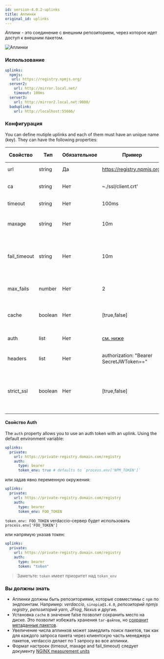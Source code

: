 ```yaml
---
id: version-4.0.2-uplinks
title: Аплинки
original_id: uplinks
---
```


*Аплинк* - это соединение с внешним репозиторием, через которое идет доступ к внешним пакетом.

![Аплинки](https://user-images.githubusercontent.com/558752/52976233-fb0e3980-33c8-11e9-8eea-5415e6018144.png)

### Использование

```yaml
uplinks:
  npmjs:
   url: https://registry.npmjs.org/
  server2:
    url: http://mirror.local.net/
    timeout: 100ms
  server3:
    url: http://mirror2.local.net:9000/
  baduplink:
    url: http://localhost:55666/
```

### Конфигурация

You can define mutiple uplinks and each of them must have an unique name (key). They can have the following properties:

| Свойство     | Тип     | Обязательное | Пример                                  | Поддержка | Описание                                                                                                        | По умолчанию |
| ------------ | ------- | ------------ | --------------------------------------- | --------- | --------------------------------------------------------------------------------------------------------------- | ------------ |
| url          | string  | Да           | https://registry.npmjs.org/             | все       | URL репозитория                                                                                                 | npmjs        |
| ca           | string  | Нет          | ~./ssl/client.crt'                      | все       | путь к сертификату SSL                                                                                          | нет значения |
| timeout      | string  | Нет          | 100ms                                   | все       | таймаут для запроса                                                                                             | 30s          |
| maxage       | string  | Нет          | 10m                                     | все       | временный порог валидности кэша                                                                                 | 2m           |
| fail_timeout | string  | Нет          | 10m                                     | все       | время, через которое непрошедший запрос считается неудачным                                                     | 5m           |
| max_fails    | number  | Нет          | 2                                       | все       | максимальное количество недачных запросов                                                                       | 2            |
| cache        | boolean | Нет          | [true,false]                            | >= 2.1    | кэшировать tar-файлы пакетов или нет                                                                            | true         |
| auth         | list    | Нет          | [см. ниже](uplinks.md#auth-property)    | >= 2.5    | хедер 'Authorization' [больше инфо](http://blog.npmjs.org/post/118393368555/deploying-with-npm-private-modules) | disabled     |
| headers      | list    | Нет          | authorization: "Bearer SecretJWToken==" | все       | список хедеров для аплинка                                                                                      | disabled     |
| strict_ssl   | boolean | Нет          | [true,false]                            | >= 3.0    | если true, то SSL сертификат будет проверяться на валидность.                                                   | true         |

#### Свойство Auth

The `auth` property allows you to use an auth token with an uplink. Using the default environment variable:

```yaml
uplinks:
  private:
    url: https://private-registry.domain.com/registry
    auth:
      type: bearer
      token_env: true # defaults to `process.env['NPM_TOKEN']`
```

или задав явно переменную окружения:

```yaml
uplinks:
  private:
    url: https://private-registry.domain.com/registry
    auth:
      type: bearer
      token_env: FOO_TOKEN
```

`token_env: FOO_TOKEN` verdaccio-сервер будет использовать `process.env['FOO_TOKEN']`

или напрямую указав токен:

```yaml
uplinks:
  private:
    url: https://private-registry.domain.com/registry
    auth:
      type: bearer
      token: "token"
```

> Заметьте: `token` имеет приоритет над `token_env`

### Вы должны знать

* Аплинки должны быть репозиториями, которые совместимы с `npm` по эндпоинтам. Например: *verdaccio*, `sinopia@1.4.0`, *репозиторий npmjs registry*, *репозиторий yarn*, *JFrog*, *Nexus* и другие.
* Установка `cache` в значение false позволит сохранить место на диске. Это позволит избежать хранения `tar-файлов`, но [сохранит метаданные пакетов](https://github.com/verdaccio/verdaccio/issues/391).
* Увеличение числа аплинков может замедлить поиск пакетов, так как для каждого запроса пакета через клиентскую часть менеджера пакетов, verdaccio делает по 1 запросу во все аплинки.
* Формат настроек (timeout, maxage and fail_timeout) следует документу [NGINX measurement units](http://nginx.org/en/docs/syntax.html)
